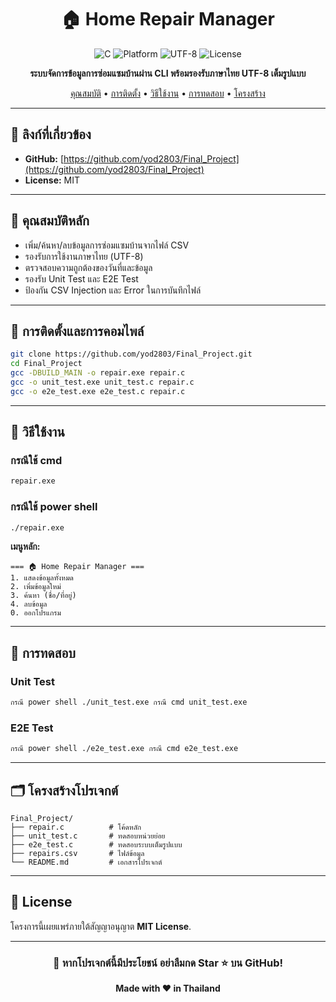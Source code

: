 <div align="center">

# 🏠 Home Repair Manager

![C](https://img.shields.io/badge/Language-C-00599C?style=for-the-badge\&logo=c\&logoColor=white)
![Platform](https://img.shields.io/badge/Platform-Windows-0078D6?style=for-the-badge\&logo=windows\&logoColor=white)
![UTF-8](https://img.shields.io/badge/Encoding-UTF--8-green?style=for-the-badge)
![License](https://img.shields.io/badge/License-MIT-yellow?style=for-the-badge)

**ระบบจัดการข้อมูลการซ่อมแซมบ้านผ่าน CLI พร้อมรองรับภาษาไทย UTF-8 เต็มรูปแบบ**

[คุณสมบัติ](#-คุณสมบัติหลัก) • [การติดตั้ง](#-การติดตั้ง) • [วิธีใช้งาน](#-วิธีใช้งาน) • [การทดสอบ](#-การทดสอบ) • [โครงสร้าง](#-โครงสร้างโปรเจกต์)

</div>

---

## 🔗 ลิงก์ที่เกี่ยวข้อง

* **GitHub:** [https://github.com/yod2803/Final_Project](https://github.com/yod2803/Final_Project)
* **License:** MIT

---

## 🌟 คุณสมบัติหลัก

* เพิ่ม/ค้นหา/ลบข้อมูลการซ่อมแซมบ้านจากไฟล์ CSV
* รองรับการใช้งานภาษาไทย (UTF-8)
* ตรวจสอบความถูกต้องของวันที่และข้อมูล
* รองรับ Unit Test และ E2E Test
* ป้องกัน CSV Injection และ Error ในการบันทึกไฟล์

---

## 🔧 การติดตั้งและการคอมไพล์

```bash
git clone https://github.com/yod2803/Final_Project.git
cd Final_Project
gcc -DBUILD_MAIN -o repair.exe repair.c
gcc -o unit_test.exe unit_test.c repair.c
gcc -o e2e_test.exe e2e_test.c repair.c
```

---

## 🚀 วิธีใช้งาน
### กรณีใช้ cmd 
```bash
repair.exe
```
### กรณีใช้ power shell
```bash
./repair.exe
```


**เมนูหลัก:**

```
=== 🏠 Home Repair Manager ===
1. แสดงข้อมูลทั้งหมด
2. เพิ่มข้อมูลใหม่
3. ค้นหา (ชื่อ/ที่อยู่)
4. ลบข้อมูล
0. ออกโปรแกรม
```

---

## 🧪 การทดสอบ

### Unit Test

```bash
กรณี power shell ./unit_test.exe กรณี cmd unit_test.exe
```

### E2E Test

```bash
กรณี power shell ./e2e_test.exe กรณี cmd e2e_test.exe
```

---

## 🗂️ โครงสร้างโปรเจกต์

```
Final_Project/
├── repair.c          # โค้ดหลัก
├── unit_test.c       # ทดสอบหน่วยย่อย
├── e2e_test.c        # ทดสอบระบบเต็มรูปแบบ
├── repairs.csv       # ไฟล์ข้อมูล
└── README.md         # เอกสารโปรเจกต์
```

---

## 📖 License

โครงการนี้เผยแพร่ภายใต้สัญญาอนุญาต **MIT License**.

---

<div align="center">

### 🌟 หากโปรเจกต์นี้มีประโยชน์ อย่าลืมกด Star ⭐ บน GitHub!

**Made with ❤️ in Thailand**

</div>
